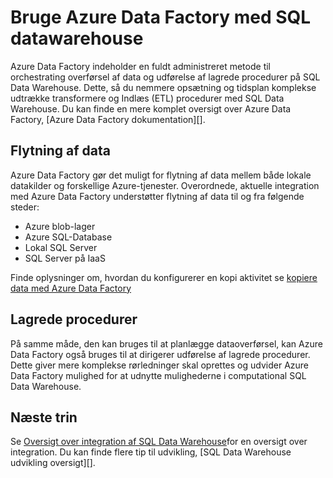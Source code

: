 <properties
   pageTitle="Bruge Azure Data Factory med SQL datawarehouse | Microsoft Azure"
   description="Tip til brug af Azure Data Factory (ADF) med Azure SQL Data Warehouse til udvikling af løsninger."
   services="sql-data-warehouse"
   documentationCenter="NA"
   authors="lodipalm"
   manager="barbkess"
   editor=""/>

<tags
   ms.service="sql-data-warehouse"
   ms.devlang="NA"
   ms.topic="article"
   ms.tgt_pltfrm="NA"
   ms.workload="data-services"
   ms.date="08/08/2016"
   ms.author="lodipalm;barbkess;sonyama"/>

# <a name="use-azure-data-factory-with-sql-data-warehouse"></a>Bruge Azure Data Factory med SQL datawarehouse

Azure Data Factory indeholder en fuldt administreret metode til orchestrating overførsel af data og udførelse af lagrede procedurer på SQL Data Warehouse.  Dette, så du nemmere opsætning og tidsplan komplekse udtrække transformere og Indlæs (ETL) procedurer med SQL Data Warehouse. Du kan finde en mere komplet oversigt over Azure Data Factory, [Azure Data Factory dokumentation][].

## <a name="data-movement"></a>Flytning af data

Azure Data Factory gør det muligt for flytning af data mellem både lokale datakilder og forskellige Azure-tjenester.  Overordnede, aktuelle integration med Azure Data Factory understøtter flytning af data til og fra følgende steder:

+ Azure blob-lager
+ Azure SQL-Database
+ Lokal SQL Server
+ SQL Server på IaaS

Finde oplysninger om, hvordan du konfigurerer en kopi aktivitet se [kopiere data med Azure Data Factory][]

## <a name="stored-procedures"></a>Lagrede procedurer
 På samme måde, den kan bruges til at planlægge dataoverførsel, kan Azure Data Factory også bruges til at dirigerer udførelse af lagrede procedurer.  Dette giver mere komplekse rørledninger skal oprettes og udvider Azure Data Factory mulighed for at udnytte mulighederne i computational SQL Data Warehouse.

## <a name="next-steps"></a>Næste trin
Se [Oversigt over integration af SQL Data Warehouse][]for en oversigt over integration.
Du kan finde flere tip til udvikling, [SQL Data Warehouse udvikling oversigt][].

<!--Image references-->

<!--Article references-->

[Kopiere data med Azure Data Factory]: ../data-factory/data-factory-data-movement-activities.md
[Oversigt over SQL Data Warehouse udvikling]: ./sql-data-warehouse-overview-develop.md
[Oversigt over integration af SQL Data Warehouse]: ./sql-data-warehouse-overview-integrate.md

<!--MSDN references-->

<!--Other Web references-->
[Azure Data Factory-dokumentation]:https://azure.microsoft.com/documentation/services/data-factory/

